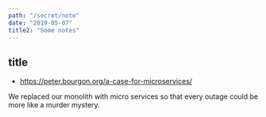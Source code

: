 ```yaml
---
path: "/secret/note"
date: "2019-05-07"
title2: "Some notes"
---
```


## title

* https://peter.bourgon.org/a-case-for-microservices/

We replaced our monolith with micro services so that every outage could be more like a murder mystery.

